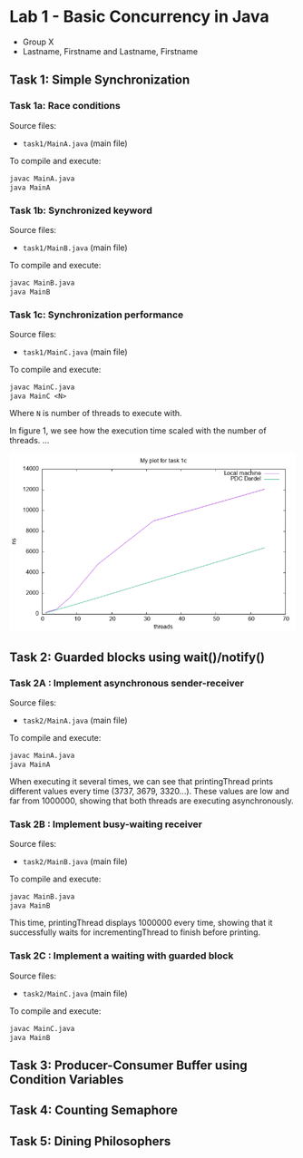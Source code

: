# Lab 1 - Basic Concurrency in Java

- Group X
- Lastname, Firstname and Lastname, Firstname

## Task 1: Simple Synchronization

### Task 1a: Race conditions

Source files:

- `task1/MainA.java` (main file)

To compile and execute:
```
javac MainA.java
java MainA
```

### Task 1b: Synchronized keyword
Source files:

- `task1/MainB.java` (main file)

To compile and execute:
```
javac MainB.java
java MainB
```

### Task 1c: Synchronization performance

Source files:

- `task1/MainC.java` (main file)

To compile and execute:
```
javac MainC.java
java MainC <N>
```
Where `N` is number of threads to execute with.

In figure 1, we see how the execution time scaled with the number of threads.
...

![My plot for task 1c](data/task1c.png)

## Task 2: Guarded blocks using wait()/notify()

### Task 2A : Implement asynchronous sender-receiver

Source files:

- `task2/MainA.java` (main file)

To compile and execute:
```
javac MainA.java
java MainA
```

When executing it several times, we can see that printingThread prints different values every time (3737, 3679, 3320...). These values are low and far from 1000000, showing that both threads are executing asynchronously.

### Task 2B : Implement busy-waiting receiver 

Source files:

- `task2/MainB.java` (main file)

To compile and execute:
```
javac MainB.java
java MainB
```

This time, printingThread displays 1000000 every time, showing that it successfully waits for incrementingThread to finish before printing.

### Task 2C : Implement a waiting with guarded block

Source files:

- `task2/MainC.java` (main file)

To compile and execute:
```
javac MainC.java
java MainB
```

## Task 3: Producer-Consumer Buffer using Condition Variables

## Task 4: Counting Semaphore

## Task 5: Dining Philosophers

